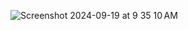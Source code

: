 ![Screenshot 2024-09-19 at 9 35 10 AM](https://github.com/user-attachments/assets/1ec899a6-9e02-49f2-83e2-575951b40877)
